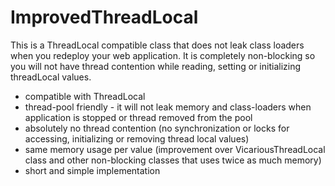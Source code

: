 # ImprovedThreadLocal
This is a ThreadLocal compatible class that does not leak class loaders when you redeploy your web application. It is completely non-blocking so you will not have thread contention while reading, setting or initializing threadLocal values.

* compatible with ThreadLocal
* thread-pool friendly - it will not leak memory and class-loaders when application is stopped or thread removed from the pool
* absolutely no thread contention (no synchronization or locks for accessing, initializing or removing thread local values)
* same memory usage per value (improvement over VicariousThreadLocal class and other non-blocking classes that uses twice as much memory)
* short and simple implementation 
